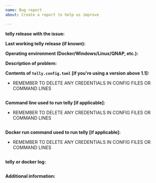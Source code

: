 ```yaml
---
name: Bug report
about: Create a report to help us improve

---
```


<!-- READ THIS FIRST:
- Make sure you are running the latest version of telly before reporting an issue: https://github.com/tellytv/telly/releases
- Provide as many details as possible. Paste logs, configurations and code into the backticks. Do not delete any text from this template!
- REMEMBER TO DELETE ANY CREDENTIALS IN CONFIG FILES OR COMMAND LINES
- finally
- REMEMBER TO DELETE ANY CREDENTIALS IN CONFIG FILES OR COMMAND LINES
-->

**telly release with the issue:**
<!--
- Use this command: ./telly --version
-->


**Last working telly release (if known):**


**Operating environment (Docker/Windows/Linux/QNAP, etc.):**
<!--
Please provide details about your environment.
-->

**Description of problem:**



**Contents of `telly.config.toml` [if you're using a version above 1.1]:**
- REMEMBER TO DELETE ANY CREDENTIALS IN CONFIG FILES OR COMMAND LINES
```toml

```

**Command line used to run telly [if applicable]:**
- REMEMBER TO DELETE ANY CREDENTIALS IN CONFIG FILES OR COMMAND LINES
```

```

**Docker run command used to run telly [if applicable]:**
- REMEMBER TO DELETE ANY CREDENTIALS IN CONFIG FILES OR COMMAND LINES
```

```

**telly or docker log:**
```

```

**Additional information:**
